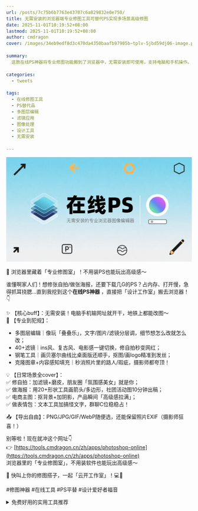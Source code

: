 ```yaml
---
url: /posts/7c75b6b7763e43707c6a829832e0e750/
title: 无需安装的浏览器端专业修图工具可替代PS实现多场景高级修图
date: 2025-11-01T10:19:52+08:00
lastmod: 2025-11-01T10:19:52+08:00
author: cmdragon
cover: /images/34eb9edf8d3c470da4350baafb97905b~tplv-5jbd59dj06-image.png

summary:
  这款在线PS神器将专业修图功能搬到了浏览器中，无需安装即可使用，支持电脑和手机操作。具备多图层编辑、40+滤镜、钢笔工具、克隆图章和内容感知填充等专业功能，满足修自拍、做海报、电商主图和制作表情包等多种需求。支持多种格式导出，并保留照片EXIF信息，适合设计爱好者和摄影师使用。访问网址即可体验浏览器中的「专业修图室」。

categories:
  - tweets

tags:
  - 在线修图工具
  - PS替代品
  - 多图层编辑
  - 滤镜应用
  - 图像处理
  - 设计工具
  - 无需安装

---
```



![cover.png](/images/34eb9edf8d3c470da4350baafb97905b~tplv-5jbd59dj06-image.png)

🎨 浏览器里藏着「专业修图室」！不用装PS也能玩出高级感～

谁懂啊家人们！想修张自拍/做张海报，还要下载几G的PS？占内存、打开慢，急得抓耳挠腮…直到我挖到这个**在线PS神器**
，直接把「设计工作室」搬去浏览器！👇

✨ 【核心buff】：无需安装！电脑手机输网址就开干，地铁上都能改图～  
🎯 【专业到犯规】：

- 多图层编辑｜像玩「叠叠乐」，文字/图片/滤镜分层调，细节想怎么改就怎么改；
- 40+滤镜｜ins风、复古风、电影感一键切换，修自拍秒变网红；
- 钢笔工具｜画贝塞尔曲线比桌面版还顺手，抠图/画logo精准到发丝；
- 克隆图章+内容感知填充｜秒消照片里的路人/瑕疵，摄影师都夸顶！

💡 【日常场景全cover】：  
✅ 修自拍：加滤镜+磨皮，朋友圈「氛围感美女」就是你；  
✅ 做海报：用20+形状工具画箭头/多边形，社团活动图10分钟出稿；  
✅ 电商主图：抠背景+加阴影，产品瞬间「高级感拉满」；  
✅ 做表情包：文本工具加搞怪文字，群聊C位稳稳占！

📤 【导出自由】：PNG/JPG/GIF/WebP随便选，还能保留照片EXIF（摄影师狂喜！）

别等啦！现在就冲这个网址👇  
👉 [https://tools.cmdragon.cn/zh/apps/photoshop-online](https://tools.cmdragon.cn/zh/apps/photoshop-online)  
浏览器里的「专业修图室」，不用装软件也能玩出高级感～

🎨 快叫上你的修图搭子，一起「云开工作室」！💻📱

#修图神器 #在线工具 #PS平替 #设计爱好者福音


<details>
<summary>免费好用的实用工具推荐</summary>

- [RAID 计算器 - 应用商店 | By cmdragon](https://tools.cmdragon.cn/zh/apps/raid-calculator)
- [在线PS - 应用商店 | By cmdragon](https://tools.cmdragon.cn/zh/apps/photoshop-online)
- [Mermaid 在线编辑器 - 应用商店 | By cmdragon](https://tools.cmdragon.cn/zh/apps/mermaid-live-editor)
- [数学求解计算器 - 应用商店 | By cmdragon](https://tools.cmdragon.cn/zh/apps/math-solver-calculator)
- [智能提词器 - 应用商店 | By cmdragon](https://tools.cmdragon.cn/zh/apps/smart-teleprompter)
- [魔法简历 - 应用商店 | By cmdragon](https://tools.cmdragon.cn/zh/apps/magic-resume)
- [Image Puzzle Tool - 图片拼图工具 | By cmdragon](https://tools.cmdragon.cn/zh/apps/image-puzzle-tool)
- [字幕下载工具 - 应用商店 | By cmdragon](https://tools.cmdragon.cn/zh/apps/subtitle-downloader)
- [歌词生成工具 - 应用商店 | By cmdragon](https://tools.cmdragon.cn/zh/apps/lyrics-generator)
- [网盘资源聚合搜索 - 应用商店 | By cmdragon](https://tools.cmdragon.cn/zh/apps/cloud-drive-search)
- [ASCII字符画生成器 - 应用商店 | By cmdragon](https://tools.cmdragon.cn/zh/apps/ascii-art-generator)
- [JSON Web Tokens 工具 - 应用商店 | By cmdragon](https://tools.cmdragon.cn/zh/apps/jwt-tool)
- [Bcrypt 密码工具 - 应用商店 | By cmdragon](https://tools.cmdragon.cn/zh/apps/bcrypt-tool)
- [GIF 合成器 - 应用商店 | By cmdragon](https://tools.cmdragon.cn/zh/apps/gif-composer)
- [GIF 分解器 - 应用商店 | By cmdragon](https://tools.cmdragon.cn/zh/apps/gif-decomposer)
- [文本隐写术 - 应用商店 | By cmdragon](https://tools.cmdragon.cn/zh/apps/text-steganography)
- [CMDragon 在线工具 - 高级AI工具箱与开发者套件 | 免费好用的在线工具](https://tools.cmdragon.cn/zh)
- [应用商店 - 发现1000+提升效率与开发的AI工具和实用程序 | 免费好用的在线工具](https://tools.cmdragon.cn/zh/apps?category=trending)
- [CMDragon 更新日志 - 最新更新、功能与改进 | 免费好用的在线工具](https://tools.cmdragon.cn/zh/changelog)
- [支持我们 - 成为赞助者 | 免费好用的在线工具](https://tools.cmdragon.cn/zh/sponsor)
- [AI文本生成图像 - 应用商店 | 免费好用的在线工具](https://tools.cmdragon.cn/zh/apps/text-to-image-ai)
- [临时邮箱 - 应用商店 | 免费好用的在线工具](https://tools.cmdragon.cn/zh/apps/temp-email)
- [二维码解析器 - 应用商店 | 免费好用的在线工具](https://tools.cmdragon.cn/zh/apps/qrcode-parser)
- [文本转思维导图 - 应用商店 | 免费好用的在线工具](https://tools.cmdragon.cn/zh/apps/text-to-mindmap)
- [正则表达式可视化工具 - 应用商店 | 免费好用的在线工具](https://tools.cmdragon.cn/zh/apps/regex-visualizer)
- [文件隐写工具 - 应用商店 | 免费好用的在线工具](https://tools.cmdragon.cn/zh/apps/steganography-tool)
- [IPTV 频道探索器 - 应用商店 | 免费好用的在线工具](https://tools.cmdragon.cn/zh/apps/iptv-explorer)
- [快传 - 应用商店 | 免费好用的在线工具](https://tools.cmdragon.cn/zh/apps/snapdrop)
- [随机抽奖工具 - 应用商店 | 免费好用的在线工具](https://tools.cmdragon.cn/zh/apps/lucky-draw)
- [动漫场景查找器 - 应用商店 | 免费好用的在线工具](https://tools.cmdragon.cn/zh/apps/anime-scene-finder)
- [时间工具箱 - 应用商店 | 免费好用的在线工具](https://tools.cmdragon.cn/zh/apps/time-toolkit)
- [网速测试 - 应用商店 | 免费好用的在线工具](https://tools.cmdragon.cn/zh/apps/speed-test)
- [AI 智能抠图工具 - 应用商店 | 免费好用的在线工具](https://tools.cmdragon.cn/zh/apps/background-remover)
- [背景替换工具 - 应用商店 | 免费好用的在线工具](https://tools.cmdragon.cn/zh/apps/background-replacer)
- [艺术二维码生成器 - 应用商店 | 免费好用的在线工具](https://tools.cmdragon.cn/zh/apps/artistic-qrcode)
- [Open Graph 元标签生成器 - 应用商店 | 免费好用的在线工具](https://tools.cmdragon.cn/zh/apps/open-graph-generator)
- [图像对比工具 - 应用商店 | 免费好用的在线工具](https://tools.cmdragon.cn/zh/apps/image-comparison)
- [图片压缩专业版 - 应用商店 | 免费好用的在线工具](https://tools.cmdragon.cn/zh/apps/image-compressor)
- [密码生成器 - 应用商店 | 免费好用的在线工具](https://tools.cmdragon.cn/zh/apps/password-generator)
- [SVG优化器 - 应用商店 | 免费好用的在线工具](https://tools.cmdragon.cn/zh/apps/svg-optimizer)
- [调色板生成器 - 应用商店 | 免费好用的在线工具](https://tools.cmdragon.cn/zh/apps/color-palette)
- [在线节拍器 - 应用商店 | 免费好用的在线工具](https://tools.cmdragon.cn/zh/apps/online-metronome)
- [IP归属地查询 - 应用商店 | 免费好用的在线工具](https://tools.cmdragon.cn/zh/apps/ip-geolocation)
- [CSS网格布局生成器 - 应用商店 | 免费好用的在线工具](https://tools.cmdragon.cn/zh/apps/css-grid-layout)
- [邮箱验证工具 - 应用商店 | 免费好用的在线工具](https://tools.cmdragon.cn/zh/apps/email-validator)
- [书法练习字帖 - 应用商店 | 免费好用的在线工具](https://tools.cmdragon.cn/zh/apps/calligraphy-practice)
- [金融计算器套件 - 应用商店 | 免费好用的在线工具](https://tools.cmdragon.cn/zh/apps/finance-calculator-suite)
- [中国亲戚关系计算器 - 应用商店 | 免费好用的在线工具](https://tools.cmdragon.cn/zh/apps/chinese-kinship-calculator)
- [Protocol Buffer 工具箱 - 应用商店 | 免费好用的在线工具](https://tools.cmdragon.cn/zh/apps/protobuf-toolkit)
- [IP归属地查询 - 应用商店 | 免费好用的在线工具](https://tools.cmdragon.cn/zh/apps/ip-geolocation)
- [图片无损放大 - 应用商店 | 免费好用的在线工具](https://tools.cmdragon.cn/zh/apps/image-upscaler)
- [文本比较工具 - 应用商店 | 免费好用的在线工具](https://tools.cmdragon.cn/zh/apps/text-compare)
- [IP批量查询工具 - 应用商店 | 免费好用的在线工具](https://tools.cmdragon.cn/zh/apps/ip-batch-lookup)
- [域名查询工具 - 应用商店 | 免费好用的在线工具](https://tools.cmdragon.cn/zh/apps/domain-finder)
- [DNS工具箱 - 应用商店 | 免费好用的在线工具](https://tools.cmdragon.cn/zh/apps/dns-toolkit)
- [网站图标生成器 - 应用商店 | 免费好用的在线工具](https://tools.cmdragon.cn/zh/apps/favicon-generator)
- [XML Sitemap](https://tools.cmdragon.cn/sitemap_index.xml)

</details>
